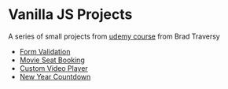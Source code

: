 # Vanilla JS Projects

A series of small projects from [udemy course](https://www.udemy.com/course/web-projects-with-vanilla-javascript/) from Brad Traversy

- [Form Validation](./form-validation)
- [Movie Seat Booking](./movie-seat-booking)
- [Custom Video Player](./video-player)
- [New Year Countdown](./new-year-countdown)
